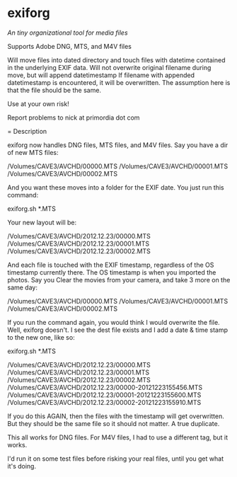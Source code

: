 # exiforg

_An tiny organizational tool for media files_

Supports Adobe DNG, MTS, and M4V files

Will move files into dated directory and touch files with datetime contained in the underlying EXIF data.
Will not overwrite original filename during move, but will append datetimestamp
If filename with appended datetimestamp is encountered, it will be overwritten. The assumption here is that the file should be the same. 

Use at your own risk!

Report problems to nick at primordia dot com

= Description

exiforg now handles DNG files, MTS files, and M4V files. Say you have a dir of new MTS files:

  /Volumes/CAVE3/AVCHD/00000.MTS
  /Volumes/CAVE3/AVCHD/00001.MTS
  /Volumes/CAVE3/AVCHD/00002.MTS

And you want these moves into a folder for the EXIF date. You just run this command:

  exiforg.sh *.MTS

Your new layout will be:

  /Volumes/CAVE3/AVCHD/2012.12.23/00000.MTS
  /Volumes/CAVE3/AVCHD/2012.12.23/00001.MTS
  /Volumes/CAVE3/AVCHD/2012.12.23/00002.MTS

And each file is touched with the EXIF timestamp, regardless of the OS timestamp currently there. The OS timestamp is when you imported the photos. Say you Clear the movies from your camera, and take 3 more on the same day:

  /Volumes/CAVE3/AVCHD/00000.MTS
  /Volumes/CAVE3/AVCHD/00001.MTS
  /Volumes/CAVE3/AVCHD/00002.MTS

If you run the command again, you would think I would overwrite the file. Well, exiforg doesn't. I see the dest file exists and I add a date & time stamp to the new one, like so:

  exiforg.sh *.MTS

  /Volumes/CAVE3/AVCHD/2012.12.23/00000.MTS
  /Volumes/CAVE3/AVCHD/2012.12.23/00001.MTS
  /Volumes/CAVE3/AVCHD/2012.12.23/00002.MTS
  /Volumes/CAVE3/AVCHD/2012.12.23/00000-20121223155456.MTS
  /Volumes/CAVE3/AVCHD/2012.12.23/00001-20121223155600.MTS
  /Volumes/CAVE3/AVCHD/2012.12.23/00002-20121223155910.MTS

If you do this AGAIN, then the files with the timestamp will get overwritten. But they should be the same file so it should not matter. A true duplicate.

This all works for DNG files. For M4V files, I had to use a different tag, but it works.

I'd run it on some test files before risking your real files, until you get what it's doing.



